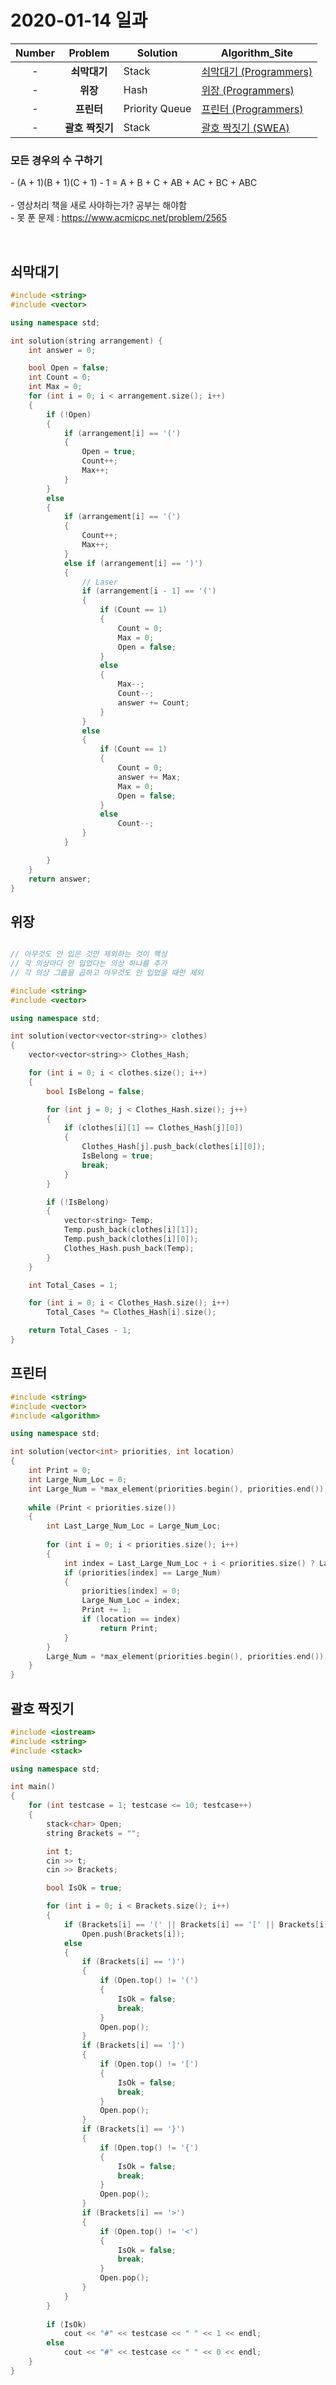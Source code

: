 2020-01-14 일과
===============

| **Number** | **Problem** | **Solution** | **Algorithm_Site** |
| :---: | :---: | ------- | ------------------------------------------ |
| \- | **쇠막대기** | Stack | [쇠막대기 (Programmers)][쇠막대기] |
| \- | **위장** | Hash | [위장 (Programmers)][위장] |
| \- | **프린터** | Priority Queue | [프린터 (Programmers)][프린터] |
| \- | **괄호 짝짓기** | Stack | [괄호 짝짓기 (SWEA)][괄호 짝짓기] |

### 모든 경우의 수 구하기
\- (A + 1)(B + 1)(C + 1) - 1 = A + B + C + AB + AC + BC + ABC <br/>
<br/>
\- 영상처리 책을 새로 사야하는가? 공부는 해야함<br/>
\- 못 푼 문제 : https://www.acmicpc.net/problem/2565

[쇠막대기]: https://programmers.co.kr/learn/courses/30/lessons/42585
[위장]: https://programmers.co.kr/learn/courses/30/lessons/42578
[프린터]: https://programmers.co.kr/learn/courses/30/lessons/42587
[괄호 짝짓기]: https://swexpertacademy.com/main/code/problem/problemDetail.do?contestProbId=AV14eWb6AAkCFAYD&categoryId=AV14eWb6AAkCFAYD&categoryType=CODE

<br/>

## 쇠막대기
```C++
#include <string>
#include <vector>

using namespace std;

int solution(string arrangement) {
	int answer = 0;

	bool Open = false;
	int Count = 0;
	int Max = 0;
	for (int i = 0; i < arrangement.size(); i++)
	{
		if (!Open)
		{
			if (arrangement[i] == '(')
			{
				Open = true;
				Count++;
				Max++;
			}
		}
		else
		{
			if (arrangement[i] == '(')
			{
				Count++;
				Max++;
			}
			else if (arrangement[i] == ')')
			{
				// Laser
				if (arrangement[i - 1] == '(')
				{
					if (Count == 1)
					{
						Count = 0;
						Max = 0;
						Open = false;
					}
					else
					{
						Max--;
						Count--;
						answer += Count;
					}
				}
				else
				{
					if (Count == 1)
					{
						Count = 0;
						answer += Max;
						Max = 0;
						Open = false;
					}
					else
						Count--;
				}
			}

		}
	}
	return answer;
}
```

## 위장
```C++

// 아무것도 안 입은 것만 제외하는 것이 핵심
// 각 의상마다 안 입었다는 의상 하나를 추가
// 각 의상 그룹을 곱하고 아무것도 안 입었을 때만 제외

#include <string>
#include <vector>

using namespace std;

int solution(vector<vector<string>> clothes)
{
	vector<vector<string>> Clothes_Hash;

	for (int i = 0; i < clothes.size(); i++)
	{
		bool IsBelong = false;

		for (int j = 0; j < Clothes_Hash.size(); j++)
		{
			if (clothes[i][1] == Clothes_Hash[j][0])
			{
				Clothes_Hash[j].push_back(clothes[i][0]);
				IsBelong = true;
				break;
			}
		}

		if (!IsBelong)
		{
			vector<string> Temp;
			Temp.push_back(clothes[i][1]);
			Temp.push_back(clothes[i][0]);
			Clothes_Hash.push_back(Temp);
		}
	}

	int Total_Cases = 1;

	for (int i = 0; i < Clothes_Hash.size(); i++)
		Total_Cases *= Clothes_Hash[i].size();

	return Total_Cases - 1;
}
```

## 프린터
```C++
#include <string>
#include <vector>
#include <algorithm>

using namespace std;

int solution(vector<int> priorities, int location)
{
	int Print = 0;
	int Large_Num_Loc = 0;
	int Large_Num = *max_element(priorities.begin(), priorities.end());
    
	while (Print < priorities.size())
	{
		int Last_Large_Num_Loc = Large_Num_Loc;
		
		for (int i = 0; i < priorities.size(); i++)
		{
			int index = Last_Large_Num_Loc + i < priorities.size() ? Last_Large_Num_Loc + i : Last_Large_Num_Loc + i - priorities.size();
			if (priorities[index] == Large_Num)
			{
                priorities[index] = 0;
				Large_Num_Loc = index;
				Print += 1;
				if (location == index)
					return Print;
			}
		}
		Large_Num = *max_element(priorities.begin(), priorities.end());
	}
}
```

## 괄호 짝짓기
```C++
#include <iostream>
#include <string>
#include <stack>

using namespace std;

int main()
{
	for (int testcase = 1; testcase <= 10; testcase++)
	{
		stack<char> Open;
		string Brackets = "";

		int t;
		cin >> t;
		cin >> Brackets;

		bool IsOk = true;

		for (int i = 0; i < Brackets.size(); i++)
		{
			if (Brackets[i] == '(' || Brackets[i] == '[' || Brackets[i] == '{'|| Brackets[i] == '<')
				Open.push(Brackets[i]);
			else
			{
				if (Brackets[i] == ')')
				{
					if (Open.top() != '(')
					{
						IsOk = false;
						break;
					}
					Open.pop();
				}
				if (Brackets[i] == ']')
				{
					if (Open.top() != '[')
					{
						IsOk = false;
						break;
					}
					Open.pop();
				}
				if (Brackets[i] == '}')
				{
					if (Open.top() != '{')
					{
						IsOk = false;
						break;
					}
					Open.pop();
				}
				if (Brackets[i] == '>')
				{
					if (Open.top() != '<')
					{
						IsOk = false;
						break;
					}
					Open.pop();
				}
			}
		}
		
		if (IsOk)
			cout << "#" << testcase << " " << 1 << endl;
		else
			cout << "#" << testcase << " " << 0 << endl;
	}
}
```
